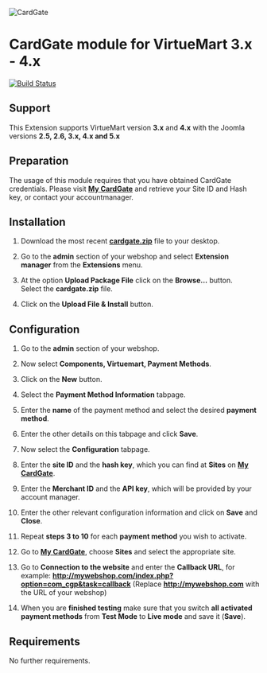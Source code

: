 ![CardGate](https://cdn.curopayments.net/thumb/200/logos/cardgate.png)

# CardGate module for VirtueMart 3.x - 4.x

[![Build Status](https://travis-ci.org/cardgate/virtuemart3.svg?branch=master)](https://travis-ci.org/cardgate/virtuemart3)

## Support

This Extension supports VirtueMart version **3.x** and **4.x** with the Joomla versions **2.5, 2.6, 3.x, 4.x and 5.x**

## Preparation

The usage of this module requires that you have obtained CardGate credentials.
Please visit [**My CardGate**](https://my.cardgate.com/) and retrieve your Site ID and Hash key, or contact your accountmanager.

## Installation
1. Download the most recent [**cardgate.zip**](https://github.com/cardgate/virtuemart3/releases) file to your desktop.

2. Go to the **admin** section of your webshop and select **Extension manager** from the **Extensions** menu.

3. At the option **Upload Package File** click on the **Browse...** button.  
   Select the **cardgate.zip** file.
   
4. Click on the **Upload File & Install** button.
  
## Configuration

1. Go to the **admin** section of your webshop.

2. Now select **Components, Virtuemart, Payment Methods**.

3. Click on the **New** button. 

4. Select the **Payment Method Information** tabpage.

5. Enter the **name** of the payment method and select the desired **payment method**.

6. Enter the other details on this tabpage and click **Save**.

7. Now select the **Configuration** tabpage.

8. Enter the **site ID** and the **hash key**, which you can find at **Sites** on [**My CardGate**](https://my.cardgate.com/).

9. Enter the **Merchant ID** and the **API key**, which will be provided by your account manager.

10. Enter the other relevant configuration information and click on **Save** and **Close**.

11. Repeat **steps 3 to 10** for each **payment method** you wish to activate.

12. Go to [**My CardGate**](https://my.cardgate.com/), choose **Sites** and select the appropriate site.

13. Go to **Connection to the website** and enter the **Callback URL**, for example:
    **http://mywebshop.com/index.php?option=com_cgp&task=callback**
    (Replace **http://mywebshop.com** with the URL of your webshop)

14. When you are **finished testing** make sure that you switch **all activated payment methods** from **Test Mode** to **Live mode** and save it (**Save**). 
 
## Requirements

No further requirements.
